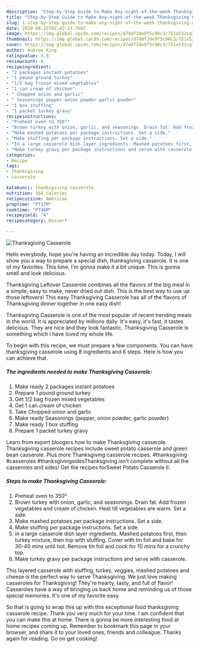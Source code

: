 ```yaml
---
description: "Step-by-Step Guide to Make Any-night-of-the-week Thanksgiving Casserole"
title: "Step-by-Step Guide to Make Any-night-of-the-week Thanksgiving Casserole"
slug: 1-step-by-step-guide-to-make-any-night-of-the-week-thanksgiving-casserole
date: 2020-08-25T02:42:23.760Z
image: https://img-global.cpcdn.com/recipes/d7ddf2de9f5c98c3/751x532cq70/thanksgiving-casserole-recipe-main-photo.jpg
thumbnail: https://img-global.cpcdn.com/recipes/d7ddf2de9f5c98c3/751x532cq70/thanksgiving-casserole-recipe-main-photo.jpg
cover: https://img-global.cpcdn.com/recipes/d7ddf2de9f5c98c3/751x532cq70/thanksgiving-casserole-recipe-main-photo.jpg
author: Andrew King
ratingvalue: 3.8
reviewcount: 4
recipeingredient:
- "2 packages instant potatoes"
- "1 pound ground turkey"
- "1/2 bag frozen mixed vegetables"
- "1 can cream of chicken"
- " Chopped onion and garlic"
- " Seasonings pepper onion powder garlic powder"
- "1 box stuffing"
- "1 packet turkey gravy"
recipeinstructions:
- "Preheat oven to 350°"
- "Brown turkey with onion, garlic, and seasonings. Drain fat. Add frozen vegetables and cream of chicken. Heat till vegetables are warm. Set a side."
- "Make mashed potatoes per package instructions. Set a side."
- "Make stuffing per package instructions. Set a side."
- "In a large casserole dish layer ingredients. Mashed potatoes first, then turkey mixture, then top with stuffing. Cover with tin foil and bake for 30-40 mins until hot. Remove tin foil and cook for 10 mins for a crunchy top."
- "Make turkey gravy per package instructions and serve with casserole."
categories:
- Recipe
tags:
- thanksgiving
- casserole

katakunci: thanksgiving casserole 
nutrition: 164 calories
recipecuisine: American
preptime: "PT17M"
cooktime: "PT46M"
recipeyield: "4"
recipecategory: Dessert

---
```



![Thanksgiving Casserole](https://img-global.cpcdn.com/recipes/d7ddf2de9f5c98c3/751x532cq70/thanksgiving-casserole-recipe-main-photo.jpg)

Hello everybody, hope you're having an incredible day today. Today, I will show you a way to prepare a special dish, thanksgiving casserole. It is one of my favorites. This time, I'm gonna make it a bit unique. This is gonna smell and look delicious.

Thanksgiving Leftover Casserole combines all the flavors of the big meal in a simple, easy to make, never dried out dish. This is the best way to use up those leftovers! This easy Thanksgiving Casserole has all of the flavors of Thanksgiving dinner together in one easy dish!

Thanksgiving Casserole is one of the most popular of recent trending meals in the world. It is appreciated by millions daily. It's easy, it's fast, it tastes delicious. They are nice and they look fantastic. Thanksgiving Casserole is something which I have loved my whole life.


To begin with this recipe, we must prepare a few components. You can have thanksgiving casserole using 8 ingredients and 6 steps. Here is how you can achieve that.

<!--inarticleads1-->

##### The ingredients needed to make Thanksgiving Casserole:

1. Make ready 2 packages instant potatoes
1. Prepare 1 pound ground turkey
1. Get 1/2 bag frozen mixed vegetables
1. Get 1 can cream of chicken
1. Take  Chopped onion and garlic
1. Make ready  Seasonings (pepper, onion powder, garlic powder)
1. Make ready 1 box stuffing
1. Prepare 1 packet turkey gravy


Learn from expert bloogers how to make Thanksgiving casserole. Thanksgiving casserole recipes include sweet potato casserole and green bean casserole. Plus more Thanksgiving casserole recipes. #thanksgiving #casseroles #thanksgivingsidesThanksgiving isn&#39;t complete without all the casseroles and sides! Get the recipes forSweet Potato Casserole II. 

<!--inarticleads2-->

##### Steps to make Thanksgiving Casserole:

1. Preheat oven to 350°
1. Brown turkey with onion, garlic, and seasonings. Drain fat. Add frozen vegetables and cream of chicken. Heat till vegetables are warm. Set a side.
1. Make mashed potatoes per package instructions. Set a side.
1. Make stuffing per package instructions. Set a side.
1. In a large casserole dish layer ingredients. Mashed potatoes first, then turkey mixture, then top with stuffing. Cover with tin foil and bake for 30-40 mins until hot. Remove tin foil and cook for 10 mins for a crunchy top.
1. Make turkey gravy per package instructions and serve with casserole.


This layered casserole with stuffing, turkey, veggies, mashed potatoes and cheese is the perfect way to serve Thanksgiving. We just love making casseroles for Thanksgiving! They&#39;re hearty, tasty, and full of flavor! Casseroles have a way of bringing us back home and reminding us of those special memories. It&#39;s one of my favorite easy. 

So that is going to wrap this up with this exceptional food thanksgiving casserole recipe. Thank you very much for your time. I am confident that you can make this at home. There is gonna be more interesting food at home recipes coming up. Remember to bookmark this page in your browser, and share it to your loved ones, friends and colleague. Thanks again for reading. Go on get cooking!
